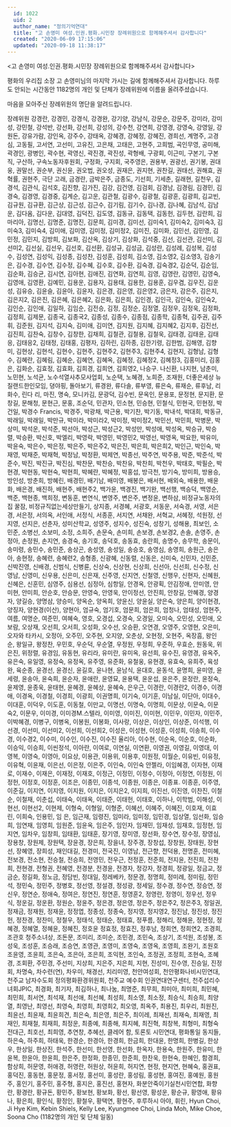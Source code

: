 ```yaml
---
  id: 1022
  uid: 2
  author_name: "정의기억연대"
  title: "고 손영미 여성.인권.평화.시민장 장례위원으로 함께해주셔서 감사합니다"
  created: "2020-06-09 17:15:06"
  updated: "2020-09-18 11:38:17"
---
```

<고 손영미 여성.인권.평화.시민장 장례위원으로 함께해주셔서 감사합니다> 

평화의 우리집 소장 고 손영미님의 마지막 가시는 길에 함께해주셔서 감사합니다. 
하루도 안되는 시간동안 1182명의 개인 및 단체가 장례위원에 이름을 올려주셨습니다. 

마음을 모아주신 장례위원의 명단을 알려드립니다. 

장례위원
강경란, 강경민, 강경식, 강경완, 강기양, 강남식, 강문순, 강문주, 강미라, 강미성, 강민철, 강석반, 강선화, 강선희, 강성의, 강수천, 강연희, 강영경, 강영숙, 강영일, 강원돈, 강유가람, 강인옥, 강주수, 강태옥, 강혜경, 강혜정, 강혜진, 경희선, 계명주, 고경심, 고동필, 고서연, 고선미, 고유진, 고은채, 고태은, 고현주, 고희범, 곡인무영, 공미해, 곽경인, 광병인, 곽수현, 곽영신, 곽진경, 곽진성, 곽형배, 구광회, 이근미, 구본기, 구본직, 구산하, 구속노동자후원회, 구정화, 구지회, 국주영은, 권용부, 권광선, 권기봉, 권대웅, 권말선, 권순부, 권신윤, 권오법, 권오성, 권재은, 권지현, 권찬길, 권태선, 권해효, 권혁률, 권현주, 극단 고래, 금경란, 금박은주, 금종도, 기선희, 기세춘, 길래현, 길천우, 김경석, 김관식, 김석호, 김진향, 김가진, 김강, 김건영, 김검회, 김경남, 김경림, 김경민, 김경숙, 김경영, 김경중, 김계순, 김고운, 김관철, 김광수, 김광철, 김광훈, 김광희, 김교빈, 김규원, 김규환, 김근상, 김근성, 김근수, 김기림, 김기수, 김나경, 김나혜, 김남석, 김남운, 김다옴, 김다운, 김대영, 김덕진, 김도영, 김동규, 김동택, 김동헌, 김두현, 김란희, 김마리아, 김명신, 김명준, 김명진, 김문희, 김미경, 김미선, 김미숙1, 김미숙2, 김미숙3, 김미숙3, 김미숙4, 김미애, 김미영, 김미정, 김미정2, 김미진, 김미화, 김민선, 김민영, 김민정, 김민지, 김방희, 김보화, 김산옥, 김상기, 김상화, 김석중, 김선, 김선관, 김선미, 김선미2, 김선실, 김선우, 김선호, 김선환, 김성규, 김성금, 김성란, 김성례, 김성복, 김성수, 김성연, 김성익, 김성종, 김성찬, 김성훈, 김성희, 김소영, 김소영2, 김소영3, 김송기은, 김수경, 김수연, 김수정, 김수혜, 김수호, 김수환, 김숙경, 김숙경2, 김순덕, 김순임, 김순화, 김승균, 김시연, 김아현, 김애진, 김연화, 김연희, 김영, 김영란, 김영민, 김영숙, 김영애, 김영환, 김예민, 김용운, 김용자, 김용태, 김용한, 김용훈, 김우겸, 김우진, 김운성, 김유승, 김윤슬, 김윤아, 김윤자, 김은경, 김은영, 김은영2, 금은자, 감은주, 김은지, 김은지2, 김은진, 김은혜, 김은혜2, 김은화, 김은희, 김인경, 김인극, 김인숙, 김인숙2, 김인순, 김인애, 김일하, 김임순, 김전승, 김정, 김정순, 김정열, 김정우, 김정욱, 김정화, 김정희, 김제문, 김종국, 김종국2, 김종성, 김종수, 김종점, 김종학, 김종혁, 김주권, 김주휘, 김준원, 김지석, 김지숙, 김미애, 김미연, 김지원, 김지혜, 김지혜2, 김지후, 김진선, 김진희, 김찬숙, 김창수, 김창한, 김채희, 김철관, 김철용, 김철욱, 김태경, 김태윤, 김태응, 김태응2, 김태정, 김태홍, 김평자, 김하린, 김하종, 김한기령, 김한범, 김해영, 김향미, 김현상, 김현석, 김현수, 김현주, 김현주2, 김현주3, 김현주4, 김현지, 김형남, 김형수, 김혜란, 김혜림, 김혜순, 김혜연, 김혜옥, 김혜정, 김혜정2, 김혜정3, 김홍미리, 김홍은, 김화순, 김효정, 김효화, 김희경, 김희연, 김희영2, 나승구. 나신환, 나지현, 남춘미, 노민현, 노석균, 노수석열사추모사업회, 노순택, 노혜경, 노희준, 조재원, 더좋은세상 뉴질랜드한인모임, 뎡야핑, 돌아보기, 류경완, 류다솔, 류부영, 류은숙, 류재순, 류후남, 리화수, 린다 리, 마진, 명숙, 모니카김, 문광덕, 김수빈, 문옥인, 문용포, 문정현, 문지환, 문창길, 문해청, 문현근, 문홍, 조순덕, 민관자, 민소현, 민승현, 민철식, 민현국, 민현정, 박건일, 박경수 Francis, 박경주, 박광채, 박근용, 박기찬, 박기동, 박내석, 박대희, 박동규, 박래일, 박래일, 박만규, 박미라, 박미라2, 박미정, 박미정2, 박민선, 박민희, 박병문, 박상미, 박석운, 박석준, 박선아, 박성근, 박성근2, 박성만, 박성애, 박성옥, 박승규, 박승렬, 박승환, 박신호, 박엘리, 박영락, 박영민, 박영민2, 박영선, 박영옥, 박요한, 박유미, 박윤숙, 박은수, 박은정, 박은주, 박은주2, 박은진, 박은희, 박은희2, 박인근, 박인숙, 박재영, 박재준, 박재혁, 박정남, 박정환, 박제연, 박종선, 박주연, 박주용, 박준, 박준석, 박준수, 박진, 박진규, 박진심, 박찬문, 박찬승, 박찬유, 박찬희, 박천우, 박태호, 박필순, 박현경, 박현동, 박현숙, 박현희, 박혜란, 박혜정, 박홍섭, 방극천, 방기숙, 방미희, 방용승, 방인성, 방춘희, 방혜린, 배경민, 배기남, 배미영, 배봉은, 배서현, 배외숙, 배용한, 배윤화, 배은경, 배진하, 배현주, 배현주2, 백가윤, 백경진, 백기완, 백선행, 백승덕, 백영순, 백준, 백현종, 백희정, 변동훈, 변연식, 변영주, 변은주, 변정윤, 변하삼, 비정규노동자의집 꿀잠, 비정규직없는세상만들기, 상지종, 서경혜, 서광호, 서동운, 서숙경, 서영, 서은경, 서은정, 서의옥, 서인애, 서정식, 서종훈, 서지연, 서채완, 서혁교, 서혜정, 석원정, 선지영, 선지은, 선춘자, 성미산학교, 성영주, 성지수, 성진숙, 성창기, 성해용, 최보인, 소민준, 소병선, 소보미, 소정, 소희주, 손문숙, 손미희, 손보경, 손보경2, 손솔, 손영주, 손정아, 손정원, 손지연, 송경숙, 송기호, 송덕호, 송동효, 송란희, 송명수, 송무학, 송문이, 송미령, 송민수, 송민준, 송상곤, 송성영, 송성일, 송승호, 송영심, 송영희, 송원근, 송은아, 송현정, 송혜련, 송혜련2, 송형종, 신광혜, 신동렬, 신동은, 신미숙, 신민자, 신민준, 신박진영, 신배경, 신범식, 신병륜, 신상숙, 신상현, 신상희, 신선아, 신선희, 신수정, 신영남, 신영미, 신우용, 신은미, 신은재, 신주영, 신지연, 신철영, 신행우, 신현자, 신혜원, 신혜은, 신훈민, 심영주, 심용선, 심정아, 심항일, 안경옥, 안광획, 안김정애, 안미영, 안미현, 안미희, 안순호, 안승문, 안영숙, 안영욱, 안이정선, 안진희, 안창길, 안혜경, 양경자, 양길승, 양명삼, 양승미, 양옥순, 양옥희, 양윤신, 양윤실, 양은숙, 양은희, 양이현경, 양징자, 양현경(이산), 양현아, 엄규숙, 엄기호, 엄문희, 엄은희, 엄청나, 엄태성, 엄현주, 여름, 여명순, 여준민, 여혜숙, 영호, 오경섭, 오경숙, 오경일, 오미숙, 오민성, 오민애, 오보람, 오상재, 오선희, 오서희, 오성화, 오수선, 오승환, 오연경, 오영주, 오영현, 오은미, 오자와 타카시, 오정아, 오주민, 오주현, 오지양, 오춘상, 오현정, 오현주, 옥장흠, 왕인순, 왕일규, 왕정찬, 우민호, 우순덕, 우순열, 우정원, 우정희, 우준하, 우효순, 원동욱, 위은진, 위정렬, 유경임, 유동현, 유리라, 유미란, 유미옥, 유선희, 유수진, 유영경, 유옥주, 유은숙, 유일영, 유정숙, 유정옥, 유주영, 유준화, 유철웅, 유현경, 유효숙, 유희주, 육성완, 육순종, 윤경선, 윤경신, 윤길호, 윤나현, 윤남식, 윤대호, 윤동석, 윤명희, 윤미영, 윤세령, 윤송아, 윤숙희, 윤순자, 윤애란, 윤영묘, 윤용택, 윤운섭, 윤은주, 윤정란, 윤정숙, 윤제영, 윤종욱, 윤태현, 윤혜경, 윤혜상, 윤혜숙, 은우근, 이경란, 이경란2, 이경수, 이경애, 이경옥, 이경철, 이경희, 이광희, 이권명희, 이기숙, 이기훈, 이남실, 이단아, 이대수, 이대훈, 이덕우, 이도훈, 이동철, 이만교, 이명선, 이명숙, 이명희, 이문상, 이문숙, 이문숙2, 이문우, 이미경, 이미경M.스텔라, 이미영, 이미진, 이미현, 이민우, 이민자, 이민주, 이박혜경, 이병구, 이병옥, 이봉원, 이봉화, 이사랑, 이상은, 이상인, 이상준, 이석행, 이선경, 이선미, 이선미2, 이선희, 이선희2, 이성은, 이성현, 이성훈, 이성희, 이송희, 이수경, 이수경2, 이수미, 이수인, 이수진, 이수진 율리아, 이수현, 이순옥, 이순호, 이순화, 이승익, 이승희, 이씬정석, 이아란, 이여로, 이연실, 이연환, 이영권, 이영길, 이영대, 이영복, 이영숙, 이영아, 이요상, 이용관, 이용위, 이용후, 이원정, 이월순, 이유빈, 이유정, 이유혁, 이윤재, 이은선, 이은정, 이은주, 이인숙, 이인숙 안젤라, 이임혜경, 이자현, 이재로, 이재수, 이재은, 이재정, 이재호, 이정근, 이정민, 이정수, 이정아, 이정연, 이정원, 이정헌, 이정호, 이정훈, 이조은, 이종민, 이종석, 이종원, 이종은, 이종표. 이종훈, 이주영, 이준길, 이지연, 이지영, 이지원, 이지은, 이지은2, 이지희, 이진선, 이진영, 이찬진, 이철순, 이철재, 이춘섭, 이태숙, 이태옥, 이태준, 이태헌, 이태호, 이하나, 이학범, 이해성, 이현선, 이현선2, 이현제, 이형숙, 이형일, 이형준, 이혜선, 이혜주, 이혜진, 이호재, 이효린, 이희숙, 인용민, 임 은, 임근재, 임령진, 임미라, 임미정, 임민경, 임상열, 임선화, 임승희, 임연재, 임영희, 임원준, 임윤옥, 임은주, 임인자, 임재민, 임재성, 임재호, 임정현, 임지연, 임차우, 임창희, 임태환, 임태훈, 장기영, 장미영, 장선화, 장수연, 장수정, 장영심, 장용창, 장원제, 장원택, 장윤경, 장은희, 장을녀, 장주경, 장창섭, 장창원, 장태원, 장현선, 장혜영, 장희성, 재인대길, 전경미, 전국진, 이영남, 전근향, 전덕용, 전명훈, 전미혜, 전보경, 전소현, 전승철, 전승희, 전영민, 전우근, 전정훈, 전준희, 전지윤, 전진희, 전찬희, 전현경, 전형권, 전혜영, 전경분, 전경윤, 전경자, 정강자, 정경희, 정광일, 정금교, 정금순, 정길화, 정노금, 정담빈, 정대일, 정레베카, 정문경, 정명희, 정미례, 정미림, 정민석, 정민숙, 정민주, 정병호, 정선영, 정설경, 정성광, 정세일, 정수경, 정수연, 정승연, 정신우, 정연순, 정애숙, 정여은, 정연진, 정연훈, 정영훈2, 정영란, 정영이, 정우선, 정우식, 정운길, 정운환, 정원순, 정윤주, 정은경, 정은영, 정은주, 정은주2, 정은주3, 정일권, 정재금, 정재원, 정재윤, 정정엽, 정종성, 정종숙, 정지영, 정지영2, 정진남, 정진성, 정진헌, 정찬경, 정찬미, 정철우, 정태석, 정태순, 정태효, 정푸름, 정해리, 정해윤, 정현정, 정혜경, 정혜열, 정혜윤, 정혜진, 정호윤 정효정, 정효진, 정후남, 정희연, 정희연2, 조경희, 조관호 청주소녀상, 조돈문, 조미리, 조미순, 조민경, 조민숙, 조상기, 조석원, 조성봉, 조성욱, 조성훈, 조승래, 조승연, 조영관, 조영미, 조영숙, 조영옥, 조영희, 조완기, 조원호 조윤영, 조윤희, 조은숙, 조은아, 조은희, 조익현, 조인숙, 조정권, 조정희, 조현숙, 조혜경, 조회환, 주민경, 주선미, 지상희, 지은주, 지은희, 지현, 진성미, 진수영, 진승일, 진정회, 차명숙, 차수련(연), 차우미, 채경선, 치리미영, 천안여성회, 천안평화나비시민연대, 천주교 남자수도회 정의평화환경위원회, 천주교 예수회 인권연대연구센터, 천주섭리수녀회JPIC, 최경화, 최기자, 최김하나, 최나눔, 최명준, 최무희, 최미아, 최미희, 최민혜, 최민희, 최서연, 최석재, 최선애, 최선혜, 최성희, 최소영, 최소정, 최승식, 최승희, 최양열, 최영난, 최영선, 최영숙, 최영희, 최영희2, 최오영, 최옥주, 최용진, 최우리, 최원진, 최윤선, 최윤재, 최윤희견, 최은숙, 최은영, 최은주, 최이레, 최재선, 최재숙, 최재영, 최재인, 최재철, 최재희, 최정운, 최종예, 최종해, 최지혜, 최진혁, 최창복, 최형미, 최형숙 전대근, 최호선, 최희영, 추연창, 추혜선, 클레어 함, 토론토 시민연대, 평화통일 동지들, 하은숙, 하주희, 하태욱, 한경순, 한경아, 한경희, 한금희, 한대윤, 한명희, 한병길, 한상우, 한상일, 한상진, 한석주, 한선미, 한선영, 한선화, 한옥자, 한용숙, 한원주, 한유미, 한윤복, 한윤아, 한윤희, 한은주, 한정화, 한종민, 한준희, 한찬욱, 한현숙, 한혜인, 함경희, 함상희, 허문영, 허애경, 허영란, 허원상, 허윤희, 허지연, 현정, 현지연, 현혜숙, 홍권표, 홍덕진, 홍동현, 홍문정, 홍서정, 홍선미, 홍성란, 홍성림, 홍성현, 홍여진, 홍예원, 홍원주, 홍인기, 홍주민, 홍주형, 홍지은, 홍진선, 홍현자, 화분안죽이기실천시민연합, 화향란, 황경란, 황규돈, 황민주, 황보현, 황보화, 황선, 황선영, 황성운, 황순규, 황영애, 황유나, 황은희, 황인식, 황정인, 황철우, 황택연, 황현주, 후루하시 아야, 휘린, Hyun Choi, Ji Hye Kim, Kebin Shiels, Kelly Lee, Kyungmee Choi, Linda Moh, Mike Choe, Soona Cho (1182명의 개인 및 단체 일동)